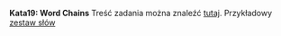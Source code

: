 **Kata19: Word Chains**
Treść zadania można znaleźć [tutaj](http://codekata.com/kata/kata19-word-chains/).
Przykładowy [zestaw słów](http://codekata.com/data/wordlist.txt)
